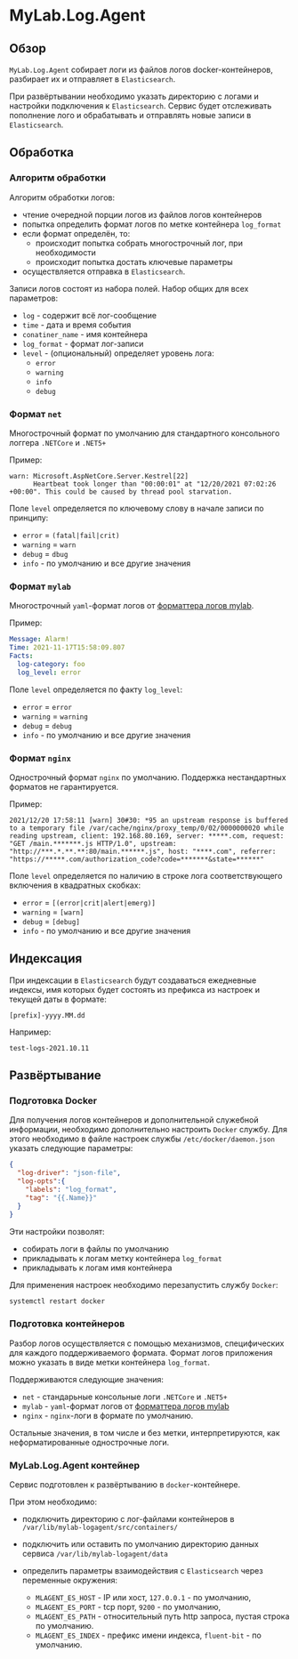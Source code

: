 # MyLab.Log.Agent

## Обзор

`MyLab.Log.Agent` собирает логи из файлов логов docker-контейнеров, разбирает их и  отправляет в `Elasticsearch`. 

При развёртывании необходимо указать директорию с логами и настройки подключения к `Elasticsearch`. Сервис будет отслеживать пополнение лого и обрабатывать и отправлять новые записи в `Elasticsearch`. 

## Обработка

### Алгоритм обработки

Алгоритм обработки логов:

* чтение очередной порции логов из файлов логов контейнеров
* попытка определить формат логов по метке контейнера `log_format`
* если формат определён, то:
  * происходит попытка собрать многострочный лог, при необходимости
  * происходит попытка достать ключевые параметры
* осуществляется отправка в `Elasticsearch`.

Записи логов состоят из набора полей. Набор общих для всех параметров:

* `log` - содержит всё лог-сообщение
* `time` - дата и время события
* `conatiner_name` - имя контейнера
* `log_format` - формат лог-записи
* `level` - (опциональный) определяет уровень лога:
  * `error`
  * `warning`
  * `info`
  * `debug`

### Формат `net`

Многострочный формат по умолчанию для стандартного консольного логгера `.NETCore` и `.NET5+`

Пример:

```
warn: Microsoft.AspNetCore.Server.Kestrel[22]
      Heartbeat took longer than "00:00:01" at "12/20/2021 07:02:26 +00:00". This could be caused by thread pool starvation.
```

Поле `level` определяется по ключевому слову в начале записи по принципу:

* `error` = `(fatal|fail|crit)`
* `warning` = `warn`
* `debug` = `dbug`
* `info` - по умолчанию и все другие значения

### Формат `mylab`

Многострочный `yaml`-формат логов от [форматтера логов mylab](https://github.com/mylab-log/log#formatter-overview). 

Пример:

```yaml
Message: Alarm!
Time: 2021-11-17T15:58:09.807
Facts:
  log-category: foo
  log_level: error
```

Поле `level` определяется по факту `log_level`:

* `error` = `error`
* `warning` = `warning`
* `debug` = `debug`
* `info` - по умолчанию и все другие значения

### Формат `nginx`

Однострочный формат `nginx` по умолчанию. Поддержка нестандартных форматов не гарантируется.

Пример:

```
2021/12/20 17:58:11 [warn] 30#30: *95 an upstream response is buffered to a temporary file /var/cache/nginx/proxy_temp/0/02/0000000020 while reading upstream, client: 192.168.80.169, server: *****.com, request: "GET /main.*******.js HTTP/1.0", upstream: "http://***.*.**.**:80/main.******.js", host: "****.com", referrer: "https://*****.com/authorization_code?code=*******&state=******"
```

Поле `level` определяется по наличию в строке лога соответствующего включения в квадратных скобках:

* `error` = `[(error|crit|alert|emerg)]`
* `warning` = `[warn]`
* `debug` = `[debug]`
* `info` - по умолчанию и все другие значения

## Индексация

При индексации в `Elasticsearch` будут создаваться ежедневные индексы, имя которых будет состоять из префикса из настроек и текущей даты в формате:

`[prefix]-yyyy.MM.dd`

Например: 

`test-logs-2021.10.11`

## Развёртывание

### Подготовка Docker 

Для получения логов контейнеров и дополнительной служебной информации, необходимо дополнительно настроить `Docker` службу. Для этого необходимо в файле настроек службы `/etc/docker/daemon.json` указать следующие параметры:

```json
{
  "log-driver": "json-file",
  "log-opts":{
    "labels": "log_format",
    "tag": "{{.Name}}"
  }
}
```

Эти настройки позволят:

* собирать логи в файлы по умолчанию
* прикладывать к логам метку контейнера `log_format`
* прикладывать к логам имя контейнера

Для применения настроек необходимо перезапустить службу `Docker`:

```bash
systemctl restart docker
```

### Подготовка контейнеров

Разбор логов осуществляется с помощью механизмов, специфических для каждого поддерживаемого формата. Формат логов приложения можно указать в виде метки контейнера `log_format`. 

Поддерживаются следующие значения:

* `net` - стандарьные консольные логи `.NETCore` и `.NET5+`
* `mylab` - `yaml`-формат логов от [форматтера логов mylab](https://github.com/mylab-log/log#formatter-overview) 
* `nginx` - `nginx`-логи в формате по умолчанию.

Остальные значения, в том числе и без метки, интерпретируются, как неформатированные однострочные логи.

### MyLab.Log.Agent контейнер

Сервис подготовлен к развёртыванию в `docker`-контейнере.

При этом необходимо:

* подключить директорию с лог-файлами контейнеров в `/var/lib/mylab-logagent/src/containers/`
* подключить или оставить по умолчанию директорию данных сервиса `/var/lib/mylab-logagent/data`

* определить параметры взаимодействия с `Elasticsearch` через переменные окружения:
  * `MLAGENT_ES_HOST` - IP или хост, `127.0.0.1` - по умолчанию,
  * `MLAGENT_ES_PORT` - tcp порт, `9200` - по умолчанию,
  * `MLAGENT_ES_PATH` - относительный путь http запроса, пустая строка по умолчанию.
  * `MLAGENT_ES_INDEX` - префикс имени индекса, `fluent-bit` - по умолчанию.
